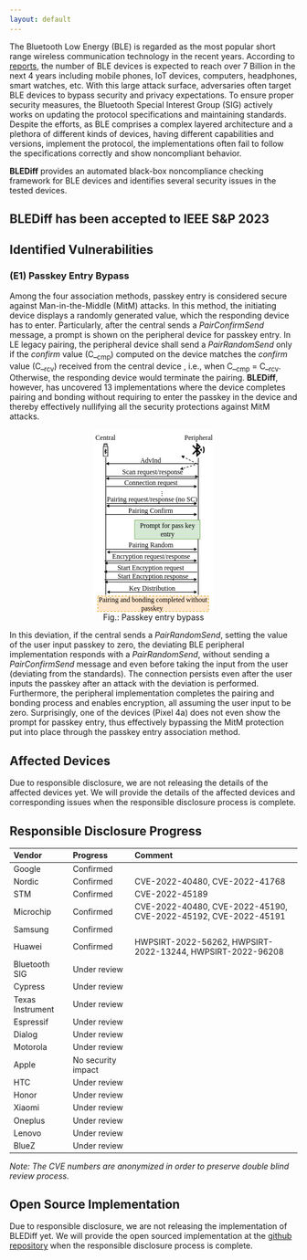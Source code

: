 ```yaml
---
layout: default
---
```


The Bluetooth Low Energy (BLE) is regarded as the most popular short range wireless communication technology in the recent years. According to [reports](https://www.bluetooth.com/2022-market-update/), the number of BLE devices is expected to reach over 7 Billion in the next 4 years including mobile phones, IoT devices, computers, headphones, smart watches, etc. With this large attack surface, adversaries often target BLE devices to bypass security and privacy expectations. To ensure proper security measures, the Bluetooth Special Interest Group (SIG) actively works on updating the protocol specifications and maintaining standards. Despite the efforts, as BLE comprises a complex layered architecture and a plethora of different kinds of devices, having different capabilities and versions, implement the protocol, the implementations often fail to follow the specifications correctly and show noncompliant behavior.  

**BLEDiff** provides an automated black-box noncompliance checking framework for BLE devices and identifies several security issues in the tested devices.

## BLEDiff has been accepted to IEEE S&P 2023  

## Identified Vulnerabilities

### (E1) Passkey Entry Bypass  

Among the four association methods, passkey entry is considered secure against Man-in-the-Middle (MitM) attacks. In this method, the initiating device displays a randomly generated value, which the responding device has to enter. Particularly, after the central sends a _PairConfirmSend_ message, a prompt is shown on the peripheral device for passkey entry. In LE legacy pairing, the peripheral device shall send a _PairRandomSend_ only if the _confirm_ value (C_<sub>cmp</sub>) computed on the device matches the _confirm_ value (C_<sub>rcv</sub>) received from the central device , i.e., when C_<sub>cmp</sub> = C_<sub>rcv</sub>. Otherwise, the responding device would terminate the pairing. **BLEDiff**, however, has uncovered 13 implementations where the device completes pairing and bonding without requiring to enter the passkey in the device and  thereby effectively nullifying all the security protections against MitM attacks.  

<div align="center">
  <img src="assets/figures/ble-issue4.png" alt="Passkey entry bypass" align="center"/> <br>
  Fig.: Passkey entry bypass
</div>

In this deviation, if the central sends a _PairRandomSend_, setting the value of the user input passkey to zero, the deviating BLE peripheral implementation responds with a _PairRandomSend_, without sending a _PairConfirmSend_ message and even before taking the input from the user (deviating from the standards). The connection persists even after the user inputs the passkey after an attack with the deviation is performed. Furthermore, the peripheral implementation completes the pairing and bonding process and enables encryption, all assuming the user input to be zero. Surprisingly, one of the devices (Pixel 4a) does not even show the prompt for passkey entry, thus effectively bypassing the MitM protection put into place through the passkey entry association method.  



## Affected Devices  

Due to responsible disclosure, we are not releasing the details of the affected devices yet. We will provide the details of the affected devices and corresponding issues when the responsible disclosure process is complete.

## Responsible Disclosure Progress

| Vendor           | Progress                                                         | Comment                          |
|:-----------------|:---------------------------------------------------------------- |:---------------------------------|
| Google           | Confirmed                                                        |                                  |
| Nordic           | Confirmed                                                        | CVE-2022-40480, CVE-2022-41768 |
| STM              | Confirmed                                                        | CVE-2022-45189 |
| Microchip        | Confirmed                                                        | CVE-2022-40480, CVE-2022-45190, CVE-2022-45192, CVE-2022-45191 |
| Samsung          | Confirmed                                                        |                                  |
| Huawei           | Confirmed                                                        | HWPSIRT-2022-56262, HWPSIRT-2022-13244, HWPSIRT-2022-96208                                  |
| Bluetooth SIG    | Under review                                                      |                                  |
| Cypress          | Under review                                                  |                                  |
| Texas Instrument | Under review                                                    |                                  |
| Espressif        | Under review                                                     |                                  |
| Dialog           | Under review                                                      |                                  |
| Motorola         | Under review                                                     |                                  |
| Apple            | No security impact                                                      |                                  |
| HTC              | Under review                                                    |                                  |
| Honor            | Under review                                                      |                                  |
| Xiaomi           | Under review                                                        |                                  |
| Oneplus          | Under review                                                    |                                  |
| Lenovo           | Under review                                                      |                                  |
| BlueZ            | Under review                                                     |                                  |


_Note: The CVE numbers are anonymized in order to preserve double blind review process._


## Open Source Implementation  

Due to responsible disclosure, we are not releasing the implementation of BLEDiff yet. We will provide the open sourced implementation at the [github repository](https://github.com/BLEDiff/BLEDiff) when the responsible disclosure process is complete.
